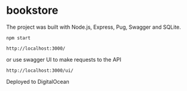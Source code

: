 # bookstore

The project was built with Node.js, Express, Pug, Swagger and SQLite.

```
npm start

http://localhost:3000/
```

or use swagger UI to make requests to the API

`http://localhost:3000/ui/`

Deployed to DigitalOcean 
